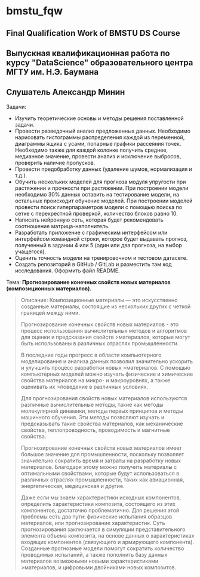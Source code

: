 # bmstu_fqw
## Final Qualification Work of BMSTU DS Course
## Выпускная квалификационная работа по курсу "DataScience" образовательного центра МГТУ им. Н.Э. Баумана 
## Слушатель Александр Минин


Задачи:
* Изучить теоретические основы и методы решения поставленной задачи.
* Провести разведочный анализ предложенных данных. Необходимо нарисовать гистограммы распределения каждой из переменной, диаграммы ящика с усами, попарные графики рассеяния точек. Необходимо также для каждой колонке получить среднее, медианное значение, провести анализ и исключение выбросов, проверить наличие пропусков.
* Провести предобработку данных (удаление шумов, нормализация и т.д.).
* Обучить нескольких моделей для прогноза модуля упругости при растяжении и прочности при растяжении. При построении модели необходимо 30% данных оставить на тестирование модели, на остальных происходит обучение моделей. При построении моделей провести поиск гиперпараметров модели с помощью поиска по сетке с перекрестной проверкой, количество блоков равно 10.
* Написать нейронную сеть, которая будет рекомендовать соотношение матрица-наполнитель.
* Разработать приложение с графическим интерфейсом или интерфейсом командной строки, которое будет выдавать прогноз, полученный в задании 4 или 5 (один или два прогноза, на выбор учащегося).
* Оценить точность модели на тренировочном и тестовом датасете.
* Создать репозиторий в GitHub / GitLab и разместить там код исследования. Оформить файл README.


Тема: **Прогнозирование конечных свойств новых материалов (композиционных материалов).**

> Описание: 
> Композиционные материалы — это искусственно созданные материалы, состоящие из нескольких других с четкой границей между ними. 
> 
> Прогнозирование конечных свойств новых материалов - это процесс использования вычислительных методов и алгоритмов для оценки и предсказания свойств >материалов, которые могут быть использованы в различных отраслях промышленности.
>
>В последние годы прогресс в области компьютерного моделирования и анализа данных позволил значительно ускорить и улучшить процесс разработки новых >материалов. С помощью компьютерных моделей можно изучать физические и химические свойства материалов на микро- и макроуровнях, а также оценивать их >поведение в различных условиях.
>
>Для прогнозирования свойств новых материалов используются различные вычислительные методы, такие как методы молекулярной динамики, методы первых принципов и методы машинного обучения. Эти методы позволяют изучать и предсказывать такие свойства материалов, как механические свойства, теплопроводность,  проводимость и магнитные свойства.
>
>Прогнозирование конечных свойств новых материалов имеет большое значение для промышленности, поскольку позволяет значительно сократить время и затраты на  разработку новых материалов. Благодаря этому можно получить материалы с оптимальными свойствами, которые будут использоваться в различных отраслях  промышленности, таких как авиационная, энергетическая, медицинская и другие.
> 
> Даже если мы знаем характеристики исходных компонентов, определить характеристики композита, состоящего из этих компонентов, достаточно проблематично. Для решения этой проблемы есть два пути: физические испытания образцов материалов, или прогнозирование характеристик. Суть прогнозирования заключается в симуляции представительного элемента объема композита, на основе данных о характеристиках входящих компонентов (связующего и армирующего компонента). Созданные прогнозные модели помогут сократить количество проводимых испытаний, а также пополнить базу данных материалов возможными новыми характеристиками >материалов, и цифровыми двойниками новых композитов.
